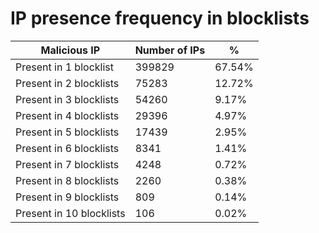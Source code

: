 # IP presence frequency in blocklists
| Malicious IP | Number of IPs | % |
|----|----|----|
| Present in 1 blocklist | 399829 | 67.54% |
| Present in 2 blocklists | 75283 | 12.72% |
| Present in 3 blocklists | 54260 | 9.17% |
| Present in 4 blocklists | 29396 | 4.97% |
| Present in 5 blocklists | 17439 | 2.95% |
| Present in 6 blocklists | 8341 | 1.41% |
| Present in 7 blocklists | 4248 | 0.72% |
| Present in 8 blocklists | 2260 | 0.38% |
| Present in 9 blocklists | 809 | 0.14% |
| Present in 10 blocklists | 106 | 0.02% |
